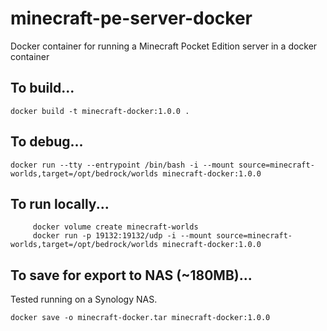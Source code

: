 # minecraft-pe-server-docker
Docker container for running a Minecraft Pocket Edition server in a docker container

## To build...
```
docker build -t minecraft-docker:1.0.0 .
```

## To debug...
```
docker run --tty --entrypoint /bin/bash -i --mount source=minecraft-worlds,target=/opt/bedrock/worlds minecraft-docker:1.0.0
```

## To run locally...
```
     docker volume create minecraft-worlds
     docker run -p 19132:19132/udp -i --mount source=minecraft-worlds,target=/opt/bedrock/worlds minecraft-docker:1.0.0
```

## To save for export to NAS (~180MB)...
Tested running on a Synology NAS.
```
docker save -o minecraft-docker.tar minecraft-docker:1.0.0
```